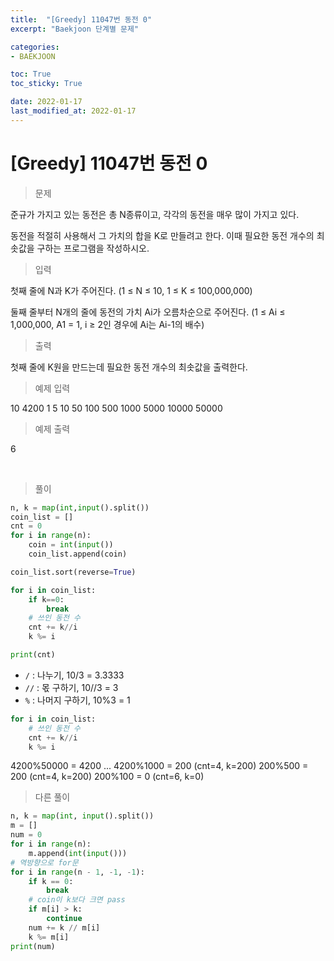 ```yaml
---
title:  "[Greedy] 11047번 동전 0"
excerpt: "Baekjoon 단계별 문제"

categories:
- BAEKJOON

toc: True
toc_sticky: True

date: 2022-01-17
last_modified_at: 2022-01-17
---
```


# [Greedy] 11047번 동전 0

> 문제

준규가 가지고 있는 동전은 총 N종류이고, 각각의 동전을 매우 많이 가지고 있다.

동전을 적절히 사용해서 그 가치의 합을 K로 만들려고 한다. 이때 필요한 동전 개수의 최솟값을 구하는 프로그램을 작성하시오.

> 입력

첫째 줄에 N과 K가 주어진다. (1 ≤ N ≤ 10, 1 ≤ K ≤ 100,000,000)

둘째 줄부터 N개의 줄에 동전의 가치 Ai가 오름차순으로 주어진다. (1 ≤ Ai ≤ 1,000,000, A1 = 1, i ≥ 2인 경우에 Ai는 Ai-1의 배수)

> 출력

첫째 줄에 K원을 만드는데 필요한 동전 개수의 최솟값을 출력한다.

> 예제 입력

10 4200
1
5
10
50
100
500
1000
5000
10000
50000

> 예제 출력

6

<br>

> 풀이

```python
n, k = map(int,input().split())
coin_list = []
cnt = 0
for i in range(n):
    coin = int(input())
    coin_list.append(coin)

coin_list.sort(reverse=True)

for i in coin_list:
    if k==0:
        break
    # 쓰인 동전 수
    cnt += k//i
    k %= i

print(cnt)
```

- `/` : 나누기, 10/3 = 3.3333
- `//` : 몫 구하기, 10//3 = 3
- `%` : 나머지 구하기, 10%3 = 1

```python
for i in coin_list:
    # 쓰인 동전 수
    cnt += k//i
    k %= i
```

4200%50000 = 4200
    ...
4200%1000 = 200 (cnt=4, k=200)
200%500 = 200 (cnt=4, k=200)
200%100 = 0 (cnt=6, k=0)

> 다른 풀이

```python
n, k = map(int, input().split())
m = []
num = 0
for i in range(n):
    m.append(int(input()))
# 역방향으로 for문
for i in range(n - 1, -1, -1):
    if k == 0:
        break
    # coin이 k보다 크면 pass
    if m[i] > k:
        continue
    num += k // m[i]
    k %= m[i]
print(num)
```